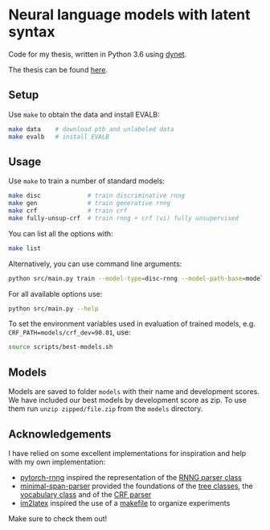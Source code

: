 # Neural language models with latent syntax
Code for my thesis, written in Python 3.6 using [dynet](https://dynet.readthedocs.io/en/latest/index.html).

The thesis can be found [here](https://eprints.illc.uva.nl/1683/1/MoL-2019-02.text.pdf).

## Setup
Use `make` to obtain the data and install EVALB:
```bash
make data    # download ptb and unlabeled data
make evalb   # install EVALB
```

## Usage
Use `make` to train a number of standard models:
```bash
make disc             # train discriminative rnng
make gen              # train generative rnng
make crf              # train crf
make fully-unsup-crf  # train rnng + crf (vi) fully unsupervised
```
You can list all the options with:
```bash
make list
```

Alternatively, you can use command line arguments:
```bash
python src/main.py train --model-type=disc-rnng --model-path-base=models/disc-rnng
```
For all available options use:
```bash
python src/main.py --help
```

To set the environment variables used in evaluation of trained models, e.g. `CRF_PATH=models/crf_dev=90.01`, use:
```bash
source scripts/best-models.sh
```

## Models
Models are saved to folder `models` with their name and development scores. We have included our best models by development score as zip. To use them run `unzip zipped/file.zip` from the `models` directory.

## Acknowledgements
I have relied on some excellent implementations for inspiration and help with my own implementation:
* [pytorch-rnng](https://github.com/kmkurn/pytorch-rnng) inspired the representation of the [RNNG parser class](https://github.com/daandouwe/Thesis/blob/master/src/rnng/parser/parser.py)
* [minimal-span-parser](https://github.com/mitchellstern/minimal-span-parser) provided the foundations of the [tree classes](https://github.com/daandouwe/Thesis/blob/master/src/utils/trees.py), the [vocabulary class](https://github.com/daandouwe/Thesis/blob/master/src/utils/vocabulary.py) and of the [CRF parser](https://github.com/daandouwe/Thesis/blob/master/src/crf/model.py)
* [im2latex](https://github.com/guillaumegenthial/im2latex) inspired the use of a [makefile](https://github.com/daandouwe/Thesis/blob/master/makefile) to organize experiments

Make sure to check them out!
